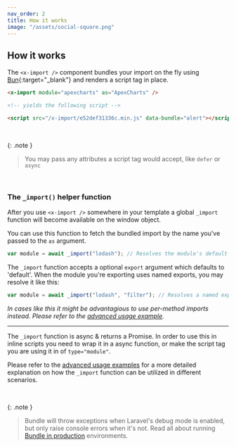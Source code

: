 ```yaml
---
nav_order: 2
title: How it works
image: "/assets/social-square.png"
---
```


## How it works

The `<x-import />` component bundles your import on the fly using [Bun](https://bun.sh){:target="\_blank"} and renders a script tag in place.

```html
<x-import module="apexcharts" as="ApexCharts" />

<!-- yields the following script -->

<script src="/x-import/e52def31336c.min.js" data-bundle="alert"></script>
```

<br />

{: .note }

> You may pass any attributes a script tag would accept, like `defer` or `async`

<br />

### The `_import()` helper function

After you use `<x-import />` somewhere in your template a global `_import` function will become available on the window object.

You can use this function to fetch the bundled import by the name you've passed to the `as` argument.

```js
var module = await _import("lodash"); // Resolves the module's default export
```

The `_import` function accepts a optional `export` argument which defaults to 'default'. When the module you're exporting uses named exports, you may resolve it like this:

```js
var module = await _import("lodash", "filter"); // Resolves a named export 'filter'
```

_In cases like this it might be advantagious to use per-method imports instead. Please refer to the [advanced usage example](/bundle/advanced-usage.html#per-method-exports)._

---

The `_import` function is async & returns a Promise. In order to use this in inline scripts you need to wrap it in a async function, or make the script tag you are using it in of `type="module"`.

Please refer to the [advanced usage examples](/bundle/advanced-usage.html) for a more detailed explanation on how the `_import` function can be utilized in different scenarios.

<br />

{: .note }

> Bundle will throw exceptions when Laravel's debug mode is enabled, but only raise console errors when it's not. Read all about running [Bundle in production](https://laravel-bundle.dev/production-builds.html) environments.

<br />
